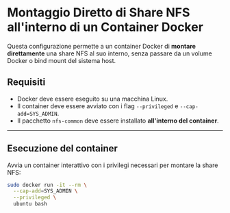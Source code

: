 # Montaggio Diretto di Share NFS all'interno di un Container Docker

Questa configurazione permette a un container Docker di **montare direttamente** una share NFS al suo interno, senza passare da un volume Docker o bind mount del sistema host.

## Requisiti

- Docker deve essere eseguito su una macchina Linux.
- Il container deve essere avviato con i flag `--privileged` e `--cap-add=SYS_ADMIN`.
- Il pacchetto `nfs-common` deve essere installato **all'interno del container**.

---

## Esecuzione del container

Avvia un container interattivo con i privilegi necessari per montare la share NFS:

```bash
sudo docker run -it --rm \
  --cap-add=SYS_ADMIN \
  --privileged \
  ubuntu bash

